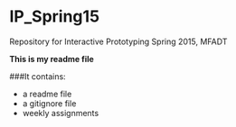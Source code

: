 # IP_Spring15
Repository for Interactive Prototyping Spring 2015, MFADT

**This is my readme file**
 
###It contains:

* a readme file
* a gitignore file 
* weekly assignments
